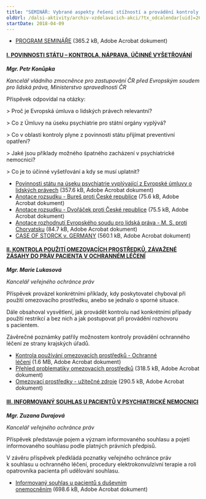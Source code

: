 ```yaml
---
title: "SEMINÁŘ: Vybrané aspekty řešení stížností a provádění kontroly na úseku psychiatrické péče (Středočeský kraj)"
oldUrl: /dalsi-aktivity/archiv-vzdelavacich-akci/?tx_odcalendar[uid]=267&cHash=55d5aa1d9f89dbdcfbcb4d7f990f7c56
startDate: 2018-04-09
---
```


<ul><li><a href="/uploads-import/projekt_ESF/00_2018_VA/SEMINARE/04_09_Vybrane_aspekty_reseni_stiznosti...Praha/04_09_Vybrane_aspekty_reseni_stiznosti_a_provadeni_kontroly_na_useku_psychiatricke_pece_pozvanka.pdf" target="_blank">PROGRAM SEMINÁŘE</a> (365.2 kB, Adobe Acrobat dokument)</li></ul><h4></h4><h4 class="vinova"><u>I. POVINNOSTI STÁTU – KONTROLA, NÁPRAVA, ÚČINNÉ VYŠETŘOVÁNÍ</u></h4>
<p class="vinova"></p>
<p><em><strong>Mgr. Petr Konůpka</strong></em></p>
<p><em>Kancelář vládního zmocněnce pro zastupování ČR před Evropským soudem pro lidská práva, Ministerstvo spravedlnosti ČR</em></p>
<p><em></em></p>
<p>Příspěvek odpovídal na otázky:</p>
<p>&gt; Proč je Evropská úmluva o lidských právech relevantní?</p>
<p>&gt; Co z Úmluvy na úseku psychiatrie pro státní orgány vyplývá?</p>
<p>&gt; Co v oblasti kontroly plyne z povinnosti státu přijímat preventivní opatření?</p>
<p>&gt; Jaké jsou příklady možného špatného zacházení v psychiatrické nemocnici?</p>
<p>&gt; Co je to účinné vyšetřování a kdy se musí uplatnit?</p>
<p></p><ul><li><a href="/uploads-import/projekt_ESF/00_2018_VA/SEMINARE/04_09_Vybrane_aspekty_reseni_stiznosti...Praha/Povinnosti_statu_na_useku_psychiatrie_vyplyvajici_z_Evropske_umluvy_o_lidskych_pravech.pdf" target="_blank">Povinnosti státu na úseku psychiatrie vyplývající z Evropské úmluvy o lidských právech</a> (357.6 kB, Adobe Acrobat dokument)</li><li><a href="/uploads-import/projekt_ESF/00_2018_VA/SEMINARE/04_09_Vybrane_aspekty_reseni_stiznosti...Praha/Anotace_rozsudku_Bures_proti_Ceske_republice.pdf" target="_blank">Anotace rozsudku - Bureš proti České republice</a> (75.6 kB, Adobe Acrobat dokument)</li><li><a href="/uploads-import/projekt_ESF/00_2018_VA/SEMINARE/04_09_Vybrane_aspekty_reseni_stiznosti...Praha/Anotace_rozsudku_Dvoracek_proti_Ceske_republice.pdf" target="_blank">Anotace rozsudku - Dvořáček proti České republice</a> (75.5 kB, Adobe Acrobat dokument)</li><li><a href="/uploads-import/projekt_ESF/00_2018_VA/SEMINARE/04_09_Vybrane_aspekty_reseni_stiznosti...Praha/Anotace_rozhodnuti_Evropskeho_soudu_pro_lidska_prava_M._S._proti_Chorvatsku.pdf" target="_blank">Anotace rozhodnutí Evropského soudu pro lidská práva - M. S. proti Chorvatsku</a> (84.7 kB, Adobe Acrobat dokument)</li><li><a href="/uploads-import/projekt_ESF/00_2018_VA/SEMINARE/04_09_Vybrane_aspekty_reseni_stiznosti...Praha/CASE_OF_STORCK_v._GERMANY.pdf" target="_blank">CASE OF STORCK v. GERMANY</a> (560.1 kB, Adobe Acrobat dokument)</li></ul><p></p><h4 class="vinova"><u>II. KONTROLA POUŽITÍ OMEZOVACÍCH PROSTŘEDKŮ, ZÁVAŽENÉ ZÁSAHY DO PRÁV PACIENTA V OCHRANNÉM LÉČENÍ</u></h4>
<p class="vinova"></p>
<p><em><strong>Mgr. Marie Lukasová</strong></em></p>
<p><em>Kancelář veřejného ochránce práv</em></p>
<p></p>
<p class="align-blok">Příspěvek provázel konkrétními příklady, kdy poskytovatel chyboval při použití omezovacího prostředku, anebo se jednalo o sporné situace. </p>
<p class="align-blok">Dále obsahoval vysvětlení, jak provádět kontrolu nad konkrétními případy použití restrikcí a bez nich a jak postupovat při provádění rozhovoru s pacientem. </p>
<p class="align-blok">Závěrečné poznámky patřily možnostem kontroly provádění ochranného léčení ze strany krajských úřadů.</p>
<p></p><ul><li><a href="/uploads-import/projekt_ESF/00_2018_VA/SEMINARE/04_09_Vybrane_aspekty_reseni_stiznosti...Praha/Kontrola_pouzivani_omezovacich_prostredku.pdf" target="_blank">Kontrola používání omezovacích prostředků - Ochranné léčení</a> (1.6 MB, Adobe Acrobat dokument)</li><li><a href="/uploads-import/projekt_ESF/00_2018_VA/SEMINARE/04_09_Vybrane_aspekty_reseni_stiznosti...Praha/Prehled_problematiky_omezovacich_prostredku.pdf" target="_blank">Přehled problematiky omezovacích prostředků</a> (318.5 kB, Adobe Acrobat dokument)</li><li><a href="/uploads-import/projekt_ESF/00_2018_VA/SEMINARE/04_09_Vybrane_aspekty_reseni_stiznosti...Praha/Omezovaci_prostredky_-_uzitecne_zdroje.pdf" target="_blank">Omezovací prostředky - užitečné zdroje</a> (290.5 kB, Adobe Acrobat dokument)</li></ul><p></p><h4 class="vinova"><u>III. INFORMOVANÝ SOUHLAS U PACIENTŮ V PSYCHIATRICKÉ NEMOCNICI</u></h4>
<p class="vinova"></p>
<p><em><strong>Mgr. Zuzana Durajová</strong></em></p>
<p><em>Kancelář veřejného ochránce práv</em></p>
<p><em></em></p>
<p class="align-blok">Příspěvek představuje pojem a význam informovaného souhlasu a pojetí informovaného souhlasu podle platných právních předpisů. </p>
<p class="align-blok">V závěru příspěvek předkládá poznatky veřejného ochránce práv k souhlasu u ochranného léčení, procedury elektrokonvulzivní terapie a roli opatrovníka pacienta při udělování souhlasu.</p>
<p class="align-blok"></p><ul><li><div class="align-blok"><a href="/uploads-import/projekt_ESF/00_2018_VA/SEMINARE/04_09_Vybrane_aspekty_reseni_stiznosti...Praha/Informovany_souhlas_u_pacientu_s_dusevnim_onemocnenim.pdf" target="_blank">Informovaný souhlas u pacientů s duševním onemocněním</a> (698.6 kB, Adobe Acrobat dokument)</div></li></ul>
